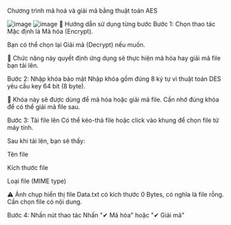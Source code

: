 Chương trình mã hoá và giải mã bằng thuật toán AES
    
![image](https://github.com/user-attachments/assets/0183db54-9235-4912-8f3c-ddccfc74bcba)
![image](https://github.com/user-attachments/assets/7e1c44dc-eda9-443e-8702-9ce81d390c5a)
📝 Hướng dẫn sử dụng từng bước
Bước 1: Chọn thao tác
Mặc định là Mã hóa (Encrypt).

Bạn có thể chọn lại Giải mã (Decrypt) nếu muốn.

📌 Chức năng này quyết định ứng dụng sẽ thực hiện mã hóa hay giải mã file bạn tải lên.

Bước 2: Nhập khóa bảo mật
Nhập khóa gồm đúng 8 ký tự vì thuật toán DES yêu cầu key 64 bit (8 byte).

📌 Khóa này sẽ được dùng để mã hóa hoặc giải mã file. Cần nhớ đúng khóa để có thể giải mã file sau.

Bước 3: Tải file lên
Có thể kéo-thả file hoặc click vào khung để chọn file từ máy tính.

Sau khi tải lên, bạn sẽ thấy:

Tên file

Kích thước file

Loại file (MIME type)

⚠️ Ảnh chụp hiển thị file Data.txt có kích thước 0 Bytes, có nghĩa là file rỗng. Cần chọn file có nội dung.

Bước 4: Nhấn nút thao tác
Nhấn "✔ Mã hóa" hoặc "✔ Giải mã"

